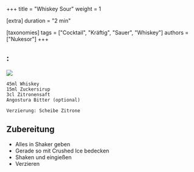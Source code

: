 +++
title = "Whiskey Sour"
weight = 1

[extra]
duration = "2 min"

[taxonomies]
tags = ["Cocktail", "Kräftig", "Sauer", "Whiskey"]
authors = ["Nukesor"]
+++

## :

<div class="image" alt="Whiskey Sour">
    <img src="/cocktails/whiskey_sour.webp" style="width:auto;"></img>
</div>


```
45ml Whiskey
15ml Zuckersirup
3cl Zitronensaft
Angostura Bitter (optional)

Verzierung: Scheibe Zitrone
```

## Zubereitung

- Alles in Shaker geben
- Gerade so mit Crushed Ice bedecken
- Shaken und eingießen
- Verzieren
